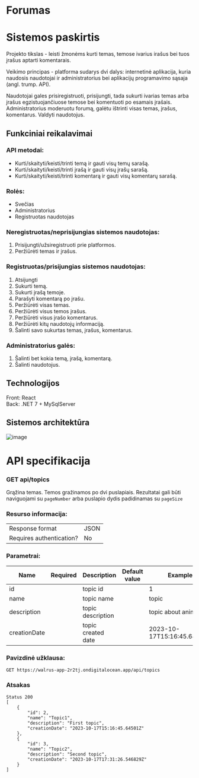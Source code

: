 # Forumas

# Sistemos paskirtis

Projekto tikslas - leisti žmonėms kurti temas, temose ivarius irašus bei tuos įrašus aptarti komentarais.

Veikimo principas - platforma sudarys dvi dalys: internetinė aplikacija, kuria
naudosis naudotojai ir administratorius bei aplikacijų programavimo sąsaja (angl. trump. API).

Naudotojai gales prisiregistruoti, prisijungti, tada sukurti ivarias temas arba įrašus egzistuojančiuose 
temose bei komentuoti po esamais įrašais. Administratorius moderuotu forumą, galėtu ištrinti visas temas, įrašus, komentarus. Valdyti naudotojus.

## Funkciniai reikalavimai

### API metodai:

- Kurti/skaityti/keisti/trinti temą ir gauti visų temų sarašą.
- Kurti/skaityti/keisti/trinti įrašą ir gauti visų įrašų sarašą.
- Kurti/skaityti/keisti/trinti komentarą ir gauti visų komentarų sarašą.

### Rolės:

- Svečias
- Administratorius
- Registruotas naudotojas

### Neregistruotas/neprisijungias sistemos naudotojas:

1. Prisijungti/užsiregistruoti prie platformos.
2. Peržiūrėti temas ir įrašus.

### Registruotas/prisijungias sistemos naudotojas:

1. Atsijungti
2. Sukurti temą.
3. Sukurti įrašą temoje.
4. Parašyti komentarą po įrašu.
5. Peržiūrėti visas temas.
6. Peržiūrėti visus temos įrašus.
7. Peržiūrėti visus įrašo komentarus.
8. Peržiūrėti kitų naudotojų informaciją.
9. Šalinti savo sukurtas temas, įrašus, komentarus.

### Administratorius galės:

1. Šalinti bet kokia temą, įrašą, komentarą.
2. Šalinti naudotojus.

## Technologijos

Front: React  
Back: .NET 7 + MySqlServer 

## Sistemos architektūra


![image](https://github.com/PauliusSkl/saitynuREST/assets/99750713/a8a50bcb-5698-471d-9237-79e4fd3d87ba)


# API specifikacija

### GET api/topics

Grąžina temas. Temos gražinamos po dvi puslapiais. Rezultatai gali būti naviguojami su `pageNumber` arba puslapio dydis padidinamas su `pageSize`

### Resurso informacija:

<table>
  <tr>
    <td>Response format</td>
    <td>JSON</td>
  </tr>
  <tr>
    <td>Requires authentication?</td>
    <td>No</td>
  </tr>
</table>

### Parametrai:

| Name | Required | Description | Default value | Example |
| --- | --- | --- | --- | --- |
| id |  | topic id | | 1|
| name |  | topic name| | topic|
| description |  | topic description| | topic about animals|
| creationDate |  | topic created date| | 2023-10-17T15:16:45.64501Z|

### Pavizdinė užklausa:
```http
GET https://walrus-app-2r2tj.ondigitalocean.app/api/topics
```

### Atsakas

```http
Status 200
[
    {
        "id": 2,
        "name": "Topic1",
        "description": "First topic",
        "creationDate": "2023-10-17T15:16:45.64501Z"
    },
    {
        "id": 3,
        "name": "Topic2",
        "description": "Second topic",
        "creationDate": "2023-10-17T17:31:26.546829Z"
    }
]
```



